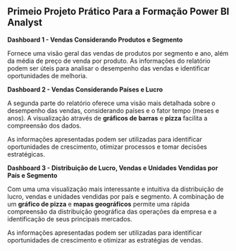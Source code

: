 ## Primeio Projeto Prático Para a Formação Power BI Analyst

**Dashboard 1 - Vendas Considerando Produtos e Segmento**

Fornece uma visão geral das vendas de produtos por segmento e ano, além da média de preço de venda por produto.
As informações do relatório podem ser úteis para analisar o desempenho das vendas e identificar oportunidades de melhoria.

**Dashboard 2 - Vendas Considerando Países e Lucro**

A segunda parte do relatório oferece uma visão mais detalhada sobre o desempenho das vendas, considerando países e o fator tempo (meses e anos). A visualização através de **gráficos de barras** e **pizza** facilita a compreensão dos dados.

As informações apresentadas podem ser utilizadas para identificar oportunidades de crescimento, otimizar processos e tomar decisões estratégicas.

**Dashboard 3 - Distribuição de Lucro, Vendas e Unidades Vendidas por País e Segmento**

Com uma uma visualização mais interessante e intuitiva da distribuição de lucro, vendas e unidades vendidas por país e segmento. A combinação de um **gráfico de pizza** e **mapas geográficos** permite uma rápida compreensão da distribuição geográfica das operações da empresa e a identificação de seus principais mercados.

As informações apresentadas podem ser utilizadas para identificar oportunidades de crescimento e otimizar as estratégias de vendas.

